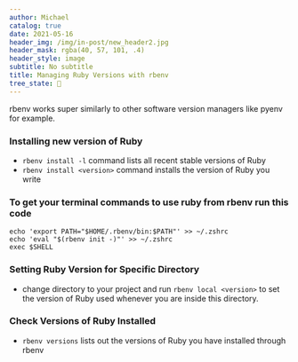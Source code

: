 ```yaml
---
author: Michael
catalog: true
date: 2021-05-16
header_img: /img/in-post/new_header2.jpg
header_mask: rgba(40, 57, 101, .4)
header_style: image
subtitle: No subtitle
title: Managing Ruby Versions with rbenv
tree_state: 🌱
---
```


rbenv works super similarly to other software version managers like pyenv for example.

### Installing new version of Ruby
- `rbenv install -l` command lists all recent stable versions of Ruby
- `rbenv install <version>` command installs the version of Ruby you write


### To get your terminal commands to use ruby from rbenv run this code
```
echo 'export PATH="$HOME/.rbenv/bin:$PATH"' >> ~/.zshrc
echo 'eval "$(rbenv init -)"' >> ~/.zshrc
exec $SHELL
```

### Setting Ruby Version for Specific Directory
- change directory to your project and run `rbenv local <version>` to set the version of Ruby used whenever you are inside this directory.


### Check Versions of Ruby Installed
- `rbenv versions` lists out the versions of Ruby you have installed through rbenv